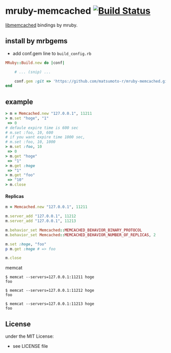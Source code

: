 # mruby-memcached   [![Build Status](https://travis-ci.org/matsumoto-r/mruby-memcached.png?branch=master)](https://travis-ci.org/matsumoto-r/mruby-memcached)
[libmemcached](http://libmemcached.org/libMemcached.html) bindings by mruby.
## install by mrbgems 
- add conf.gem line to `build_config.rb` 

```ruby
MRuby::Build.new do |conf|

    # ... (snip) ...

    conf.gem :git => 'https://github.com/matsumoto-r/mruby-memcached.git'
end
```
## example 
```ruby
> m = Memcached.new "127.0.0.1", 11211
> m.set "hoge", "1"
 => 0
# defaule expire time is 600 sec
# m.set :foo, 10, 600
# if you want expire time 1000 sec,
# m.set :foo, 10, 1000
> m.set :foo, 10
 => 0
> m.get "hoge"
 => "1"
> m.get :hoge
 => "1"
> m.get "foo"
 => "10"
> m.close
```
#### Replicas
```ruby
m = Memcached.new "127.0.0.1", 11211

m.server_add "127.0.0.1", 11212
m.server_add "127.0.0.1", 11213

m.behavior_set Memcached::MEMCACHED_BEHAVIOR_BINARY_PROTOCOL
m.behavior_set Memcached::MEMCACHED_BEHAVIOR_NUMBER_OF_REPLICAS, 2

m.set :hoge, "foo"
p m.get :hoge # => foo

m.close
```
memcat 
```
$ memcat --servers=127.0.0.1:11211 hoge
foo

$ memcat --servers=127.0.0.1:11212 hoge
foo

$ memcat --servers=127.0.0.1:11213 hoge
foo
```


## License
under the MIT License:
- see LICENSE file
